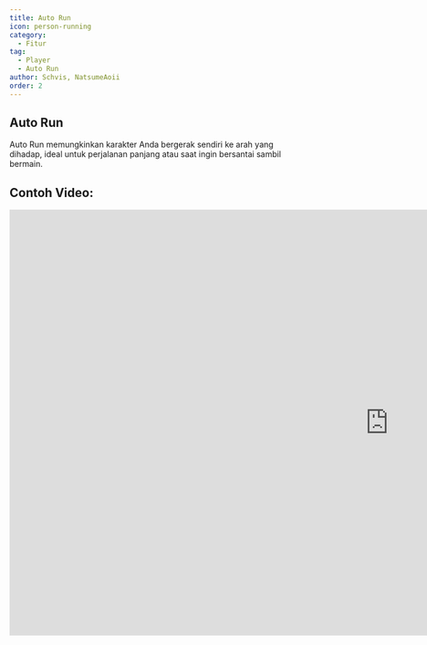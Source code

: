 ```yaml
---
title: Auto Run
icon: person-running
category:
  - Fitur
tag:
  - Player
  - Auto Run
author: Schvis, NatsumeAoii
order: 2
---
```


## Auto Run

Auto Run memungkinkan karakter Anda bergerak sendiri ke arah yang dihadap, ideal untuk perjalanan panjang atau saat ingin bersantai sambil bermain.

## Contoh Video:

<div class="iframe-container"><iframe width="1328" height="747" src="https://www.youtube.com/embed/BLDhPBMs7Es?list=PL5eI1Tb64p56g27qfYk7VuFTz4FK6YrKa" title="Korepi - Auto Run" frameborder="0" allow="accelerometer; autoplay; clipboard-write; encrypted-media; gyroscope; picture-in-picture; web-share" referrerpolicy="strict-origin-when-cross-origin" allowfullscreen></iframe></div>